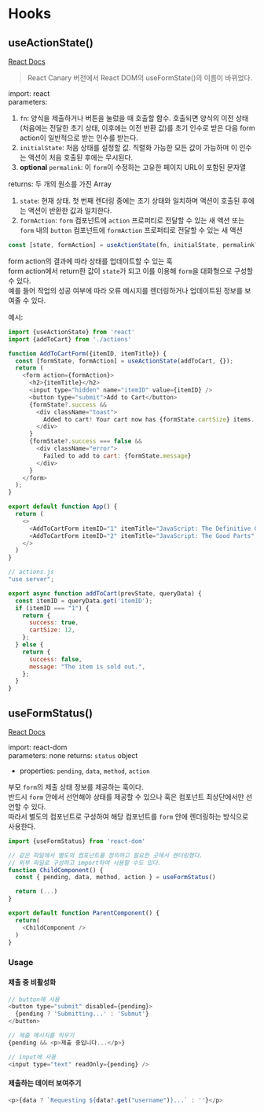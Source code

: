 # Hooks

## useActionState()

[React Docs](https://18.react.dev/reference/react/useActionState)

> React Canary 버전에서 React DOM의 useFormState()의 이름이 바뀌었다.  

import: react  
parameters: 

  1. `fn`: 양식을 제출하거나 버튼을 눌렀을 때 호출할 함수. 호출되면 양식의 이전 상태(처음에는 전달한 초기 상태, 이후에는 이전 반환 값)를 초기 인수로 받은 다음 form action이 일반적으로 받는 인수를 받는다.
  2. `initialState`: 처음 상태를 설정할 값. 직렬화 가능한 모든 값이 가능하며 이 인수는 액션이 처음 호출된 후에는 무시된다.
  3. **optional** `permalink`: 이 `form`이 수정하는 고유한 페이지 URL이 포함된 문자열 

returns: 두 개의 원소를 가진 Array

  1. `state`: 현재 상태. 첫 번째 렌더링 중에는 초기 상태와 일치하며 액션이 호출된 후에는 액션이 반환한 값과 일치한다.
  2. `formAction`: `form` 컴포넌트에 `action` 프로퍼티로 전달할 수 있는 새 액션 또는 `form` 내의 `button` 컴포넌트에 `formAction` 프로퍼티로 전달할 수 있는 새 액션

```javascript
const [state, formAction] = useActionState(fn, initialState, permalink?);
```

form action의 결과에 따라 상태를 업데이트할 수 있는 훅  
form action에서 return한 값이 `state`가 되고 이를 이용해 `form`을 대화형으로 구성할 수 있다.  
예를 들어 작업의 성공 여부에 따라 오류 메시지를 렌더링하거나 업데이트된 정보를 보여줄 수 있다.  

예시:

```javascript
import {useActionState} from 'react'
import {addToCart} from './actions'

function AddToCartForm({itemID, itemTitle}) {
  const [formState, formAction] = useActionState(addToCart, {});
  return (
    <form action={formAction}>
      <h2>{itemTitle}</h2>
      <input type="hidden" name="itemID" value={itemID} />
      <button type="submit">Add to Cart</button>
      {formState?.success &&
        <div className="toast">
          Added to cart! Your cart now has {formState.cartSize} items.
        </div>
      }
      {formState?.success === false &&
        <div className="error">
          Failed to add to cart: {formState.message}
        </div>
      }
    </form>
  );
}

export default function App() {
  return (
    <>
      <AddToCartForm itemID="1" itemTitle="JavaScript: The Definitive Guide" />
      <AddToCartForm itemID="2" itemTitle="JavaScript: The Good Parts" />
    </>
  )
}
```

```javascript
// actions.js
"use server";

export async function addToCart(prevState, queryData) {
  const itemID = queryData.get('itemID');
  if (itemID === "1") {
    return {
      success: true,
      cartSize: 12,
    };
  } else {
    return {
      success: false,
      message: "The item is sold out.",
    };
  }
}
```

## useFormStatus()

[React Docs](https://react.dev/reference/react-dom/hooks/useFormStatus)  

import: react-dom  
parameters: none
returns: `status` object  
  - properties: `pending`, `data`, `method`, `action`

부모 `form`의 제출 상태 정보를 제공하는 훅이다.  
반드시 `form` 안에서 선언해야 상태를 제공할 수 있으나 훅은 컴포넌트 최상단에서만 선언할 수 있다.  
따라서 별도의 컴포넌트로 구성하여 해당 컴포넌트를 `form` 안에 렌더링하는 방식으로 사용한다.  

```javascript
import {useFormStatus} from 'react-dom'

// 같은 파일에서 별도의 컴포넌트를 정의하고 필요한 곳에서 렌더링했다.
// 외부 파일로 구성하고 import하여 사용할 수도 있다.
function ChildComponent() {
  const { pending, data, method, action } = useFormStatus()

  return (...)
}

export default function ParentComponent() {
  return(
    <ChildComponent />
  )
}
```

### Usage

#### 제출 중 비활성화

```javascript
// button에 사용
<button type="submit" disabled={pending}>
  {pending ? 'Submitting...' : 'Submut'}
</button>

// 제출 메시지를 띄우기
{pending && <p>제출 중입니다...</p>}

// input에 사용
<input type="text" readOnly={pending} />
```

#### 제출하는 데이터 보여주기

```javascript
<p>{data ? `Requesting ${data?.get("username")}...` : ''}</p>
```